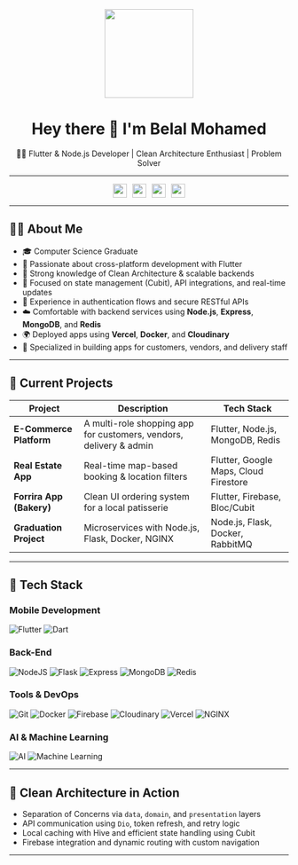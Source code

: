<div align="center">
  <img height="160" src="https://media.giphy.com/media/M9gbBd9nbDrOTu1Mqx/giphy.gif" />
</div>


<h1 align="center">Hey there 👋 I'm Belal Mohamed</h1>

<p align="center">
  🧑‍💻 Flutter & Node.js Developer | Clean Architecture Enthusiast | Problem Solver
</p>

---

<div align="center" style="display: flex; justify-content: center; gap: 10px; flex-wrap: wrap;">
  <a href="https://www.linkedin.com/in/belalmohameddev/" target="_blank">
    <img src="https://img.shields.io/static/v1?message=LinkedIn&logo=linkedin&label=&color=0077B5&logoColor=white&style=for-the-badge" height="25" />
  </a>
    <a href="mailto:belalagwa0@gmail.com " target="_blank">
    <img src="https://img.shields.io/static/v1?message=Gmail&logo=gmail&label=&color=EA4335&logoColor=white&style=for-the-badge" height="25" />
  </a>
  <a href="https://www.instagram.com/belalma7med/" target="_blank">
    <img src="https://img.shields.io/static/v1?message=Instagram&logo=instagram&label=&color=E4405F&logoColor=white&style=for-the-badge" height="25" />
  </a>
  <a href="https://www.facebook.com/belalm.agwa" target="_blank">
    <img src="https://img.shields.io/static/v1?message=Facebook&logo=facebook&label=&color=1877F2&logoColor=white&style=for-the-badge" height="25" />
  </a>
</div>


---

## 🧑‍💼 About Me

- 🎓 Computer Science Graduate
- 💙 Passionate about cross-platform development with Flutter
- 🧱 Strong knowledge of Clean Architecture & scalable backends
- 🔄 Focused on state management (Cubit), API integrations, and real-time updates
- 🔐 Experience in authentication flows and secure RESTful APIs
- ☁️ Comfortable with backend services using **Node.js**, **Express**, **MongoDB**, and **Redis**
- 🌍 Deployed apps using **Vercel**, **Docker**, and **Cloudinary**
- 📱 Specialized in building apps for customers, vendors, and delivery staff

---

## 🚀 Current Projects

| Project        | Description                                              | Tech Stack                         |
|----------------|----------------------------------------------------------|-------------------------------------|
| **E-Commerce Platform** | A multi-role shopping app for customers, vendors, delivery & admin | Flutter, Node.js, MongoDB, Redis    |
| **Real Estate App**     | Real-time map-based booking & location filters    | Flutter, Google Maps, Cloud Firestore |
| **Forrira App (Bakery)**| Clean UI ordering system for a local patisserie   | Flutter, Firebase, Bloc/Cubit       |
| **Graduation Project**  | Microservices with Node.js, Flask, Docker, NGINX | Node.js, Flask, Docker, RabbitMQ    |

---

## 🧰 Tech Stack

### Mobile Development
![Flutter](https://img.shields.io/badge/flutter-%2302569B.svg?style=for-the-badge&logo=flutter&logoColor=white)
![Dart](https://img.shields.io/badge/dart-%230175C2.svg?style=for-the-badge&logo=dart&logoColor=white)

### Back-End
![NodeJS](https://img.shields.io/badge/node.js-%2343853D.svg?style=for-the-badge&logo=node.js&logoColor=white)
![Flask](https://img.shields.io/badge/flask-%23000.svg?style=for-the-badge&logo=flask&logoColor=white)  ![Express](https://img.shields.io/badge/express-%23404d59.svg?style=for-the-badge&logo=express&logoColor=white)
![MongoDB](https://img.shields.io/badge/mongodb-%2347A248.svg?style=for-the-badge&logo=mongodb&logoColor=white)
![Redis](https://img.shields.io/badge/redis-%23DD0031.svg?style=for-the-badge&logo=redis&logoColor=white)

### Tools & DevOps
![Git](https://img.shields.io/badge/git-%23F05032.svg?style=for-the-badge&logo=git&logoColor=white)
![Docker](https://img.shields.io/badge/docker-%230db7ed.svg?style=for-the-badge&logo=docker&logoColor=white)
![Firebase](https://img.shields.io/badge/firebase-%23039BE5.svg?style=for-the-badge&logo=firebase)
![Cloudinary](https://img.shields.io/badge/cloudinary-%231681c4.svg?style=for-the-badge&logo=cloudinary&logoColor=white)
![Vercel](https://img.shields.io/badge/vercel-%23000000.svg?style=for-the-badge&logo=vercel&logoColor=white)
![NGINX](https://img.shields.io/badge/nginx-%23009639.svg?style=for-the-badge&logo=nginx&logoColor=white)  


### AI & Machine Learning  
![AI](https://img.shields.io/badge/AI-%230072C6.svg?style=for-the-badge&logo=openai&logoColor=white)  ![Machine Learning](https://img.shields.io/badge/Machine%20Learning-%23FF6F00.svg?style=for-the-badge&logo=scikit-learn&logoColor=white)

---

## 📌 Clean Architecture in Action

- Separation of Concerns via `data`, `domain`, and `presentation` layers
- API communication using `Dio`, token refresh, and retry logic
- Local caching with Hive and efficient state handling using Cubit
- Firebase integration and dynamic routing with custom navigation

---



